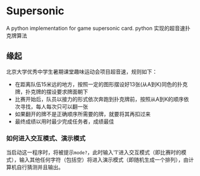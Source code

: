 # Supersonic
A python implementation for game supersonic card.
python 实现的超音速扑克牌算法
## 缘起
北京大学优秀中学生暑期课堂趣味运动会项目超音速，规则如下：
- 在距离队伍15米远的地方，按照一定的图形摆设好13张(从A到K)同色的扑克牌，扑克牌的摆设要求牌面朝下
- 比赛开始后，队员以接力的形式依次奔跑到扑克牌前，按照从A到K的顺序依次寻找，每人每次只可以翻一张
- 如果翻开的牌不是正确顺序所需要的牌，就要将其再扣过来
- 最终成绩以用时最少完成任务者，成绩最佳
### 如何进入交互模式、演示模式
当启动这一程序时，将被提示`mode?`，此时输入'1'进入交互模式（即比赛时的模式），输入其他任何字符（包括空）将进入演示模式（即随机生成一个排列），由计算机自行猜测并且输出。
